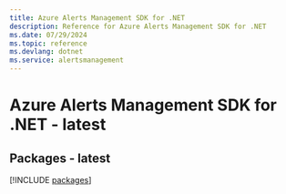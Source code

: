 ```yaml
---
title: Azure Alerts Management SDK for .NET
description: Reference for Azure Alerts Management SDK for .NET
ms.date: 07/29/2024
ms.topic: reference
ms.devlang: dotnet
ms.service: alertsmanagement
---
```

# Azure Alerts Management SDK for .NET - latest
## Packages - latest
[!INCLUDE [packages](alerts-management-index.md)]